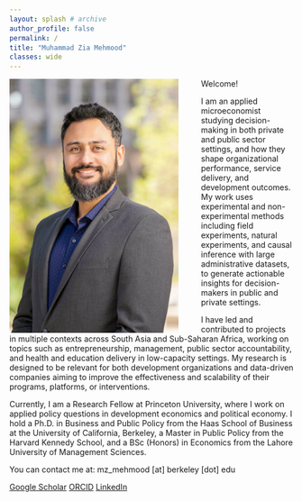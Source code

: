 ```yaml
---
layout: splash # archive
author_profile: false
permalink: /
title: "Muhammad Zia Mehmood"
classes: wide
---
```


<img src="/images/zia.jpg" width="300" align="left" style="display: block; margin-right: 40px;" /> 

Welcome!

I am an applied microeconomist studying decision-making in both private and public sector settings, and how they shape organizational performance, service delivery, and development outcomes. My work uses experimental and non-experimental methods including field experiments, natural experiments, and causal inference with large administrative datasets, to generate actionable insights for decision-makers in public and private settings.</p>

I have led and contributed to projects in multiple contexts across South Asia and Sub-Saharan Africa, working on topics such as entrepreneurship, management, public sector accountability, and health and education delivery in low-capacity settings. My research is designed to be relevant for both development organizations and data-driven companies aiming to improve the effectiveness and scalability of their programs, platforms, or interventions.</p>

Currently, I am a Research Fellow at Princeton University, where I work on applied policy questions in development economics and political economy. I hold a Ph.D. in Business and Public Policy from the Haas School of Business at the University of California, Berkeley, a Master in Public Policy from the Harvard Kennedy School, and a BSc (Honors) in Economics from the Lahore University of Management Sciences.</p>

You can contact me at: mz_mehmood [at] berkeley [dot] edu

<i class="ai ai-google-scholar-square"></i> [Google Scholar](https://scholar.google.com/citations?hl=en&user=rVX87fYAAAAJ)
<i class="ai ai-orcid-square"></i> [ORCID](https://orcid.org/0000-0002-3906-3231)
<i class="fab fa-fw fa-linkedin"></i> [LinkedIn](https://www.linkedin.com/in/muhammad-zia-mehmood-273b3932/)


